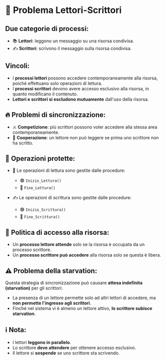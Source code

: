 # 📖 Problema Lettori-Scrittori

## Due categorie di processi:

- 📚 **Lettori**: leggono un messaggio su una risorsa condivisa.
- ✍️ **Scrittori**: scrivono il messaggio sulla risorsa condivisa.

## Vincoli:

-  I **processi lettori** possono accedere contemporaneamente alla risorsa, poiché effettuano solo operazioni di lettura.
-  I **processi scrittori** devono avere accesso esclusivo alla risorsa, in quanto modificano il contenuto.
-  **Lettori e scrittori si escludono mutuamente** dall'uso della risorsa.

## 🔥 Problemi di sincronizzazione:

- ⚔️ **Competizione**: più scrittori possono voler accedere alla stessa area contemporaneamente.
- 🤝 **Cooperazione**: un lettore non può leggere se prima uno scrittore non ha scritto.

## 🔐 Operazioni protette:

- 📖 Le operazioni di lettura sono gestite dalle procedure:
  - 🟢 `Inizio_Lettura()`
  - 🔴 `Fine_Lettura()`

- ✍️ Le operazioni di scrittura sono gestite dalle procedure:
  - 🟢 `Inizio_Scrittura()`
  - 🔴 `Fine_Scrittura()`

## 🚦 Politica di accesso alla risorsa:

-  Un **processo lettore attende** solo se la risorsa è occupata da un processo scrittore.
-  Un **processo scrittore può accedere** alla risorsa solo se questa è libera.

## ⚠️ Problema della starvation:

Questa strategia di sincronizzazione può causare **attesa indefinita (starvation)** per gli scrittori:

-  La presenza di un lettore permette solo ad altri lettori di accedere, ma **non permette l'ingresso agli scrittori**.
-  Finché nel sistema vi è almeno un lettore attivo, **lo scrittore subisce starvation**.

## ℹ️ Nota:

-  I lettori **leggono in parallelo**.
-  Lo scrittore **deve attendere** per ottenere accesso esclusivo.
-  Il lettore si **sospende** se uno scrittore sta scrivendo.

